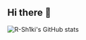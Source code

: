 ## Hi there 👋

<!--
**R-Sh1ki/R-Sh1ki** is a ✨ _special_ ✨ repository because its `README.md` (this file) appears on your GitHub profile.

Here are some ideas to get you started:

- 🔭 I’m currently working on ...
- 🌱 I’m currently learning ...
- 👯 I’m looking to collaborate on ...
- 🤔 I’m looking for help with ...
- 💬 Ask me about ...
- 📫 How to reach me: ...
- 😄 Pronouns: ...
- ⚡ Fun fact: ...
-->

![R-Sh1ki's GitHub stats](https://github-readme-stats.vercel.app/api?username=r-sh1ki&show_icons=true&theme=radical)
